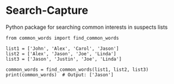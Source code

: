 # Search-Capture
Python package for searching common interests in suspects lists

```
from common_words import find_common_words

list1 = ['John', 'Alex', 'Carol', 'Jason']
list2 = ['Alex', 'Jason', 'Joe', 'Linda']
list3 = ['Jason', 'Justin', 'Joe', 'Linda']

common_words = find_common_words(list1, list2, list3)
print(common_words)  # Output: ['Jason']
```
